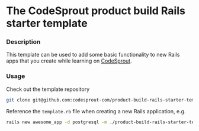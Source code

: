 # The CodeSprout product build Rails starter template

### Description

This template can be used to add some basic functionality to new Rails apps that you create while learning on [CodeSprout](https://www.codesprout.com/).

### Usage

Check out the template repository

```bash
git clone git@github.com:codesprout-com/product-build-rails-starter-template.git
```

Reference the `template.rb` file when creating a new Rails application, e.g.

```bash
rails new awesome_app -d postgresql -m ./product-build-rails-starter-template/template.rb
```
